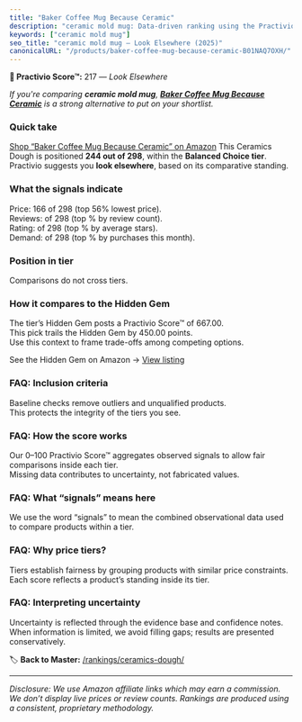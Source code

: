 ```yaml
---
title: "Baker Coffee Mug Because Ceramic"
description: "ceramic mold mug: Data-driven ranking using the Practivio Score™. Positioned by quality, value, demand, findability, momentum."
keywords: ["ceramic mold mug"]
seo_title: "ceramic mold mug — Look Elsewhere (2025)"
canonicalURL: "/products/baker-coffee-mug-because-ceramic-B01NAQ7OXH/"
---
```


**🚫 Practivio Score™:** 217 — _Look Elsewhere_


*If you're comparing **ceramic mold mug**, **[Baker Coffee Mug Because Ceramic](https://www.amazon.com/dp/B01NAQ7OXH?tag=practivio-20)** is a strong alternative to put on your shortlist.*
### Quick take
[Shop “Baker Coffee Mug Because Ceramic” on Amazon](https://www.amazon.com/dp/B01NAQ7OXH?tag=practivio-20)
This Ceramics Dough is positioned **244 out of 298**, within the **Balanced Choice tier**.  
Practivio suggests you **look elsewhere**, based on its comparative standing.

### What the signals indicate
Price: 166 of 298 (top 56% lowest price).  
Reviews:  of 298 (top % by review count).  
Rating:  of 298 (top % by average stars).  
Demand:  of 298 (top % by purchases this month).

### Position in tier
Comparisons do not cross tiers.

### How it compares to the Hidden Gem
The tier’s Hidden Gem posts a Practivio Score™ of 667.00.  
This pick trails the Hidden Gem by 450.00 points.  
Use this context to frame trade-offs among competing options.  

See the Hidden Gem on Amazon → [View listing](https://www.amazon.com/dp/B001GAP4YA?tag=practivio-20)

### FAQ: Inclusion criteria
Baseline checks remove outliers and unqualified products.  
This protects the integrity of the tiers you see.

### FAQ: How the score works
Our 0–100 Practivio Score™ aggregates observed signals to allow fair comparisons inside each tier.  
Missing data contributes to uncertainty, not fabricated values.

### FAQ: What “signals” means here
We use the word “signals” to mean the combined observational data used to compare products within a tier.

### FAQ: Why price tiers?
Tiers establish fairness by grouping products with similar price constraints.  
Each score reflects a product’s standing inside its tier.

### FAQ: Interpreting uncertainty
Uncertainty is reflected through the evidence base and confidence notes.  
When information is limited, we avoid filling gaps; results are presented conservatively.


🏷️ **Back to Master:** [/rankings/ceramics-dough/](/rankings/ceramics-dough/)

---
_Disclosure: We use Amazon affiliate links which may earn a commission. We don’t display live prices or review counts. Rankings are produced using a consistent, proprietary methodology._
